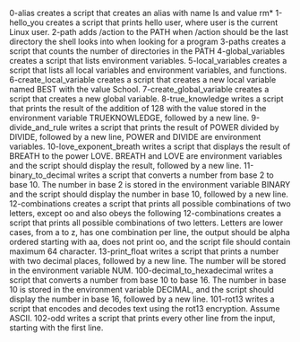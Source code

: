 0-alias creates a script that creates an alias with name ls and value rm*
1-hello_you creates a script that prints hello user, where user is the current Linux user.
2-path adds /action to the PATH when /action should be the last directory the shell looks into when looking for a program
3-paths creates a script that counts the number of directories in the PATH
4-global_variables creates a script that lists environment variables.
5-local_variables creates a script that lists all local variables and environment variables, and functions.
6-create_local_variable creates a script that creates a new local variable named BEST with the value School.
7-create_global_variable creates a script that creates a new global variable.
8-true_knowledge writes a script that prints the result of the addition of 128 with the value stored in the environment variable TRUEKNOWLEDGE, followed by a new line.
9-divide_and_rule writes a script that prints the result of POWER divided by DIVIDE, followed by a new line, POWER and DIVIDE are environment variables.
10-love_exponent_breath writes a script that displays the result of BREATH to the power LOVE. BREATH and LOVE are environment variables and the script should display the result, followed by a new line.
11-binary_to_decimal writes a script that converts a number from base 2 to base 10. The number in base 2 is stored in the environment variable BINARY and the script should display the number in base 10, followed by a new line.
12-combinations creates a script that prints all possible combinations of two letters, except oo and also obeys the following 
12-combinations creates a script that prints all possible combinations of two letters. Letters are lower cases, from a to z, has one combination per line, the output should be alpha ordered starting with aa, does not print oo, and the script file should contain maximum 64 character.
13-print_float writes a script that prints a number with two decimal places, followed by a new line. The number will be stored in the environment variable NUM.
100-decimal_to_hexadecimal writes a script that converts a number from base 10 to base 16. The number in base 10 is stored in the environment variable DECIMAL, and the script should display the number in base 16, followed by a new line.
101-rot13 writes a script that encodes and decodes text using the rot13 encryption. Assume ASCII.
102-odd writes a script that prints every other line from the input, starting with the first line.
